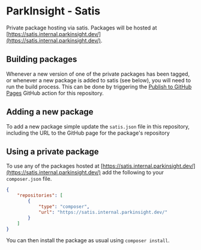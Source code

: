 # ParkInsight - Satis
Private package hosting via satis. Packages will be hosted at [https://satis.internal.parkinsight.dev/](https://satis.internal.parkinsight.dev/).

## Building packages
Whenever a new version of one of the private packages has been tagged, or whenever a new package is added to satis (see below), you will need to run the build process. This can be done by triggering the [Publish to GitHub Pages](https://github.com/yourparkingspace/pi-satis/actions/workflows/github_pages.yml) GitHub action for this repository.

## Adding a new package
To add a new package simple update the `satis.json` file in this repository, including the URL to the GitHub page for the package's repository

## Using a private package
To use any of the packages hosted at [https://satis.internal.parkinsight.dev/](https://satis.internal.parkinsight.dev/) add the following to your `composer.json` file.

```json
{
    "repositories": [
        {
            "type": "composer",
            "url": "https://satis.internal.parkinsight.dev/"
        }
    ]
}
```

You can then install the package as usual using `composer install`.
